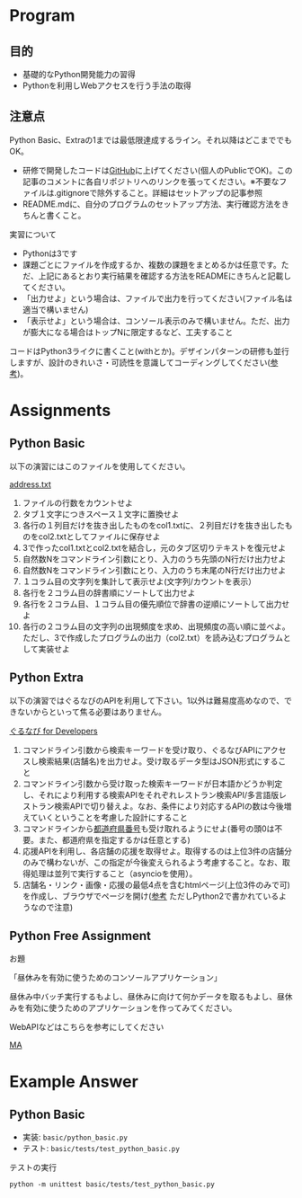 # Program

## 目的

* 基礎的なPython開発能力の習得
* Pythonを利用しWebアクセスを行う手法の取得

## 注意点

Python Basic、Extraの1までは最低限達成するライン。それ以降はどこまででもOK。

* 研修で開発したコードは[GitHub](https://github.com/)に上げてください(個人のPublicでOK)。この記事のコメントに各自リポジトリへのリンクを張ってください。※不要なファイルは.gitignoreで除外すること。詳細はセットアップの記事参照
* README.mdに、自分のプログラムのセットアップ方法、実行確認方法をきちんと書くこと。

実習について

* Pythonは3です
* 課題ごとにファイルを作成するか、複数の課題をまとめるかは任意です。ただ、上記にあるとおり実行結果を確認する方法をREADMEにきちんと記載してください。
* 「出力せよ」という場合は、ファイルで出力を行ってください(ファイル名は適当で構いません)
* 「表示せよ」という場合は、コンソール表示のみで構いません。ただ、出力が膨大になる場合はトップNに限定するなど、工夫すること

コードはPython3ライクに書くこと(withとか)。デザインパターンの研修も並行しますが、設計のきれいさ・可読性を意識してコーディングしてください([参考](http://qiita.com/icoxfog417/items/f737d6c84b733f649461))。

# Assignments

## Python Basic

以下の演習にはこのファイルを使用してください。

[address.txt](https://drive.google.com/file/d/0B1mQfOwV0VUHVG1aeGtJTVZWQVE/view?usp=sharing)

1. ファイルの行数をカウントせよ
2. タブ１文字につきスペース１文字に置換せよ
3. 各行の１列目だけを抜き出したものをcol1.txtに、２列目だけを抜き出したものをcol2.txtとしてファイルに保存せよ
4. 3で作ったcol1.txtとcol2.txtを結合し，元のタブ区切りテキストを復元せよ
5. 自然数Nをコマンドライン引数にとり、入力のうち先頭のN行だけ出力せよ
6. 自然数Nをコマンドライン引数にとり、入力のうち末尾のN行だけ出力せよ
7. １コラム目の文字列を集計して表示せよ(文字列/カウントを表示）
8. 各行を２コラム目の辞書順にソートして出力せよ
9. 各行を２コラム目、１コラム目の優先順位で辞書の逆順にソートして出力せよ
10. 各行の２コラム目の文字列の出現頻度を求め、出現頻度の高い順に並べよ。ただし、3で作成したプログラムの出力（col2.txt）を読み込むプログラムとして実装せよ


## Python Extra

以下の演習ではぐるなびのAPIを利用して下さい。1以外は難易度高めなので、できないからといって焦る必要はありません。

[ぐるなび for Developers](http://api.gnavi.co.jp/api/manual/restsearch/)

1. コマンドライン引数から検索キーワードを受け取り、ぐるなびAPIにアクセスし検索結果(店舗名)を出力せよ。受け取るデータ型はJSON形式にすること
2. コマンドライン引数から受け取った検索キーワードが日本語かどうか判定し、それにより利用する検索APIをそれぞれレストラン検索API/多言語版レストラン検索APIで切り替えよ。なお、条件により対応するAPIの数は今後増えていくということを考慮した設計にすること
3. コマンドラインから[都道府県番号](http://ja.wikipedia.org/wiki/%E5%85%A8%E5%9B%BD%E5%9C%B0%E6%96%B9%E5%85%AC%E5%85%B1%E5%9B%A3%E4%BD%93%E3%82%B3%E3%83%BC%E3%83%89)も受け取れるようにせよ(番号の頭0は不要。また、都道府県を指定するかは任意とする)
4. 応援APIを利用し、各店舗の応援を取得せよ。取得するのは上位3件の店舗分のみで構わないが、この指定が今後変えられるよう考慮すること。なお、取得処理は並列で実行すること（asyncioを使用）。
5. 店舗名・リンク・画像・応援の最低4点を含むhtmlページ(上位3件のみで可)を作成し、ブラウザでページを開け([参考](http://programminghistorian.org/lessons/creating-and-viewing-html-files-with-python) ただしPython2で書かれているようなので注意)

## Python Free Assignment

お題

「昼休みを有効に使うためのコンソールアプリケーション」

昼休み中バッチ実行するもよし、昼休みに向けて何かデータを取るもよし、昼休みを有効に使うためのアプリケーションを作ってみてください。

WebAPIなどはこちらを参考にしてください

[MA](http://mashupaward.jp/apis)


# Example Answer

## Python Basic

* 実装: `basic/python_basic.py`
* テスト: `basic/tests/test_python_basic.py`

テストの実行

```
python -m unittest basic/tests/test_python_basic.py
```
